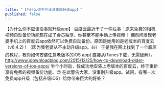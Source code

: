 ```yaml
---
title: "【为什么你不应该没事就升级app】"
published: false
---
```

【为什么你不应该没事就升级app】
百度云最近干了一件烂事：原来免费的相机视频自动备份功能现在成了会员独享，你甚至不能手动上传视频！
偶然间发现老婆手机上的百度云app依然可以免费自动备份。原因是她用的是老版本的百度云（v6.4.2)！（因为我老婆从不主动升级app。👍）
于是我在网上找到了一个超屌的教程，教你如何安装任意老版本的iOS app( 直接从iTunes下载，无需破解）。http://www.idownloadblog.com/2015/12/25/how-to-download-older-versions-of-ios-apps/
半个小时后，我成功地安装上老版本的百度云，终于重新享有免费的视频备份功能。😊
在此警告大家，没事别升级app。试问，有哪一次免费app升级（包括升级iOS）给你带来巨大的好处？